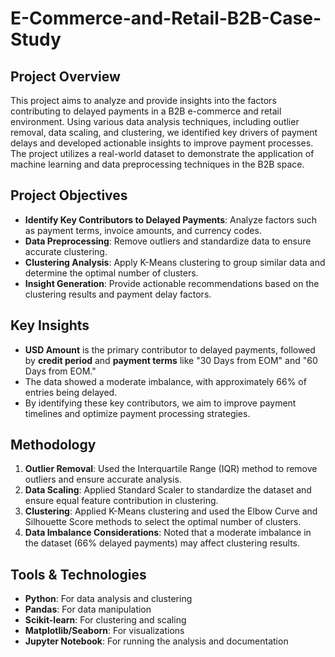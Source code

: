 # E-Commerce-and-Retail-B2B-Case-Study

## Project Overview

This project aims to analyze and provide insights into the factors contributing to delayed payments in a B2B e-commerce and retail environment. Using various data analysis techniques, including outlier removal, data scaling, and clustering, we identified key drivers of payment delays and developed actionable insights to improve payment processes. The project utilizes a real-world dataset to demonstrate the application of machine learning and data preprocessing techniques in the B2B space.

## Project Objectives

- **Identify Key Contributors to Delayed Payments**: Analyze factors such as payment terms, invoice amounts, and currency codes.
- **Data Preprocessing**: Remove outliers and standardize data to ensure accurate clustering.
- **Clustering Analysis**: Apply K-Means clustering to group similar data and determine the optimal number of clusters.
- **Insight Generation**: Provide actionable recommendations based on the clustering results and payment delay factors.

## Key Insights

- **USD Amount** is the primary contributor to delayed payments, followed by **credit period** and **payment terms** like "30 Days from EOM" and "60 Days from EOM."
- The data showed a moderate imbalance, with approximately 66% of entries being delayed.
- By identifying these key contributors, we aim to improve payment timelines and optimize payment processing strategies.

## Methodology

1. **Outlier Removal**: Used the Interquartile Range (IQR) method to remove outliers and ensure accurate analysis.
2. **Data Scaling**: Applied Standard Scaler to standardize the dataset and ensure equal feature contribution in clustering.
3. **Clustering**: Applied K-Means clustering and used the Elbow Curve and Silhouette Score methods to select the optimal number of clusters.
4. **Data Imbalance Considerations**: Noted that a moderate imbalance in the dataset (66% delayed payments) may affect clustering results.

## Tools & Technologies

- **Python**: For data analysis and clustering
- **Pandas**: For data manipulation
- **Scikit-learn**: For clustering and scaling
- **Matplotlib/Seaborn**: For visualizations
- **Jupyter Notebook**: For running the analysis and documentation

